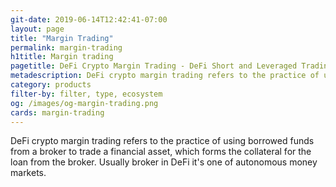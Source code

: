 ```yaml
---
git-date: 2019-06-14T12:42:41-07:00
layout: page
title: "Margin Trading"
permalink: margin-trading
h1title: Margin trading
pagetitle: DeFi Crypto Margin Trading - DeFi Short and Leveraged Trading Platforms
metadescription: DeFi crypto margin trading refers to the practice of using borrowed funds from a broker to trade a financial asset, which forms the collateral for the loan from the broker.
category: products
filter-by: filter, type, ecosystem
og: /images/og-margin-trading.png
cards: margin-trading
---
```


DeFi crypto margin trading refers to the practice of using borrowed funds from a broker to trade a financial asset, which forms the collateral for the loan from the broker. Usually broker in DeFi it's one of autonomous money markets.

